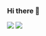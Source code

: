 ### Hi there 👋
<img src="https://media.giphy.com/media/RbDKaczqWovIugyJmW/giphy.gif"/>
<a href="https://www.linkedin.com/in/josephcoats501/"><img src="https://img.shields.io/badge/linkedin-blue"/></a>

<!--
**polojoe1/polojoe1** is a ✨ _special_ ✨ repository because its `README.md` (this file) appears on your GitHub profile.

Here are some ideas to get you started:

- 🔭 I’m currently working on ...
- 🌱 I’m currently learning ...
- 👯 I’m looking to collaborate on ...
- 🤔 I’m looking for help with ...
- 💬 Ask me about ...
- 📫 How to reach me: ...
- 😄 Pronouns: ...
- ⚡ Fun fact: ...
-->
